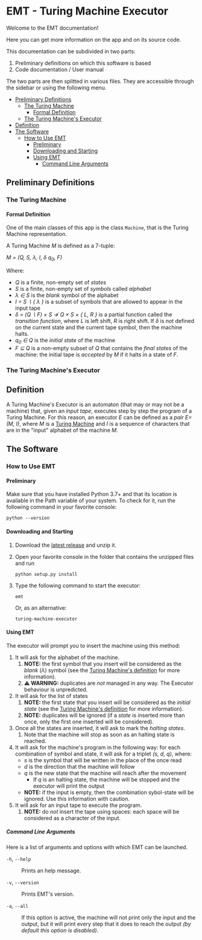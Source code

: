 # EMT - Turing Machine Executor<!-- omit in toc -->

Welcome to the EMT documentation!

Here you can get more information on the app and on its source code.

This documentation can be subdivided in two parts:

1. Preliminary definitions on which this software is based
2. Code documentation / User manual

The two parts are then splitted in various files. They are accessible through the sidebar or using the following menu.

- [Preliminary Definitions](#preliminary-definitions)
  - [The Turing Machine](#the-turing-machine)
    - [Formal Definition](#formal-definition)
  - [The Turing Machine's Executor](#the-turing-machines-executor)
- [Definition](#definition)
- [The Software](#the-software)
  - [How to Use EMT](#how-to-use-emt)
    - [Preliminary](#preliminary)
    - [Downloading and Starting](#downloading-and-starting)
    - [Using EMT](#using-emt)
      - [Command Line Arguments](#command-line-arguments)

## Preliminary Definitions

### The Turing Machine

#### Formal Definition

One of the main classes of this app is the class `Machine`, that is the Turing Machine representation.

A Turing Machine _M_ is defined as a 7-tuple:

_M = (Q, S, &lambda;, I, &delta; q<sub>0</sub>, F)_

Where:

- _Q_ is a finite, non-empty set of *states*
- _S_ is a finite, non-empty set of *symbols* called *alphabet*
- _&lambda; &isin; S_ is the *blank* symbol of the alphabet
- _I = S &setminus; { &lambda; }_ is a subset of symbols that are allowed to appear in the input tape
- _&delta; = (Q &setminus; F) &times; S &#8603; Q &times; S &times; { L, R }_ is a partial function called the *transition function*, where _L_ is left shift, _R_ is right shift. If _&delta;_ is not defined on the current state and the current tape symbol, then the machine halts.
- _q<sub>0</sub> &isin; Q_ is the *initial state* of the machine
- _F &sube; Q_ is a non-empty subset of _Q_ that contains the *final states* of the machine: the initial tape is *accepted* by _M_ if it halts in a state of _F_.

### The Turing Machine's Executor

## Definition

A Turing Machine's Executor is an automaton (that may or may not be a machine) that, given an _input tape_, executes step by step the program of a Turing Machine. For this reason, an executor _E_ can be defined as a _pair_ _E=(M, I)_, where _M_ is a [Turing Machine](The-Machine) and _I_ is a sequence of characters that are in the "input" alphabet of the machine _M_. 

## The Software

### How to Use EMT

#### Preliminary

Make sure that you have installed Python 3.7+ and that its location is available in the Path variable of your system. To check for it, run the following command in your favorite console:

```shell
python --version
```

#### Downloading and Starting

1. Download the [latest release](http://github.com/espositoandrea/Turing-Machine-Executor/releases/latest) and unzip it.
2. Open your favorite console in the folder that contains the unzipped files and run

    ```shell
    python setup.py install
    ```

3. Type the following command to start the executor:

    ```shell
    emt
    ```

    Or, as an alternative:

    ```shell
    turing-machine-executor
    ```

#### Using EMT

The executor will prompt you to insert the machine using this method:

1. It will ask for the alphabet of the machine.
   1. **NOTE:** the first symbol that you insert will be considered as the _blank_ (_&lambda;_) symbol (see the [Turing Machine's definition](The-Machine#formal-definition) for more information).
   2. **:warning: WARNING:** duplicates are _not_ managed in any way. The Executor behaviour is unpredicted.
2. It will ask for the list of states
   1. **NOTE:** the first state that you insert will be considered as the _initial state_ (see the [Turing Machine's definition](The-Machine#formal-definition) for more information).
   2. **NOTE:** duplicates will be ignored (if a _state_ is inserted more than once, only the first one inserted will be considered).
3. Once all the states are inserted, it will ask to mark the _halting states_.
   1. Note that the machine will stop as soon as an halting state is reached.
4. It will ask for the machine's program in the following way: for each combination of symbol and state, it will ask for a triplet _(s, d, q)_, where:
   - _s_ is the symbol that will be written in the place of the once read
   - _d_ is the direction that the machine will follow
   - _q_ is the new state that the machine will reach after the movement
     - If _q_ is an halting state, the machine will be stopped and the executor will print the output
   - **NOTE:** if the input is empty, then the combination sybol-state will be ignored. Use this information with caution.
5. It will ask for an input tape to execute the program.
   1. **NOTE:** do _not_ insert the tape using spaces: each space will be considered as a character of the input.

##### Command Line Arguments

Here is a list of arguments and options with which EMT can be launched.

<dl>
    <dt>
        <code>-h</code>, <code>--help</code>
    </dt>
    <dd>
        <p>Prints an help message.</p>
    </dd>
    <dt>
        <code>-v</code>, <code>--version</code>
    </dt>
    <dd>
        <p>Prints EMT's version.</p>
    </dd>
    <dt>
        <code>-a</code>, <code>--all</code>
    </dt>
    <dd>
        <p>If this option is active, the machine will not print only the input and the output, but it will print every step that it does to reach the output <i>(by default this option is disabled)</i>.</p>
    </dd>
</dl>
